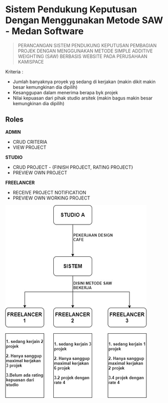 # Sistem Pendukung Keputusan Dengan Menggunakan Metode SAW - Medan Software

> PERANCANGAN SISTEM PENDUKUNG KEPUTUSAN PEMBAGIAN PROJEK DENGAN MENGGUNAKAN METODE SIMPLE ADDITIVE WEIGHTING (SAW) BERBASIS WEBSITE PADA PERUSAHAAN KAMISPACE


Kriteria : 

- Jumlah banyaknya proyek yg sedang di kerjakan (makin dikit makin besar kemungkinan dia dipilih)
- Kesanggupan dalam menerima berapa byk projek
- Nilai kepuasan dari pihak studio arsitek (makin bagus makin besar kemungkinan dia dipilih)

## Roles

**ADMIN**
- CRUD CRITERIA
- VIEW PROJECT


**STUDIO**
- CRUD PROJECT - {FINISH PROJECT, RATING PROJECT}
- PREVIEW OWN PROJECT


**FREELANCER**
- RECEIVE PROJECT NOTIFICATION
- PREVIEW OWN WORKING PROJECT

![Flowchart](flowchart.jpeg)